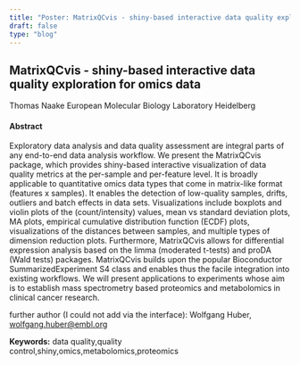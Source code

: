 ```yaml
---
title: "Poster: MatrixQCvis - shiny-based interactive data quality exploration for omics data"
draft: false
type: "blog"
---
```


## MatrixQCvis - shiny-based interactive data quality exploration for omics data
Thomas Naake
European Molecular Biology Laboratory Heidelberg
#### Abstract

Exploratory data analysis and data quality assessment are integral parts of any end-to-end data analysis workflow. We present the MatrixQCvis package, which provides shiny-based interactive visualization of data quality metrics at the per-sample and per-feature level. It is broadly applicable to quantitative omics data types that come in matrix-like format (features x samples). It enables the detection of low-quality samples, drifts, outliers and batch effects in data sets. Visualizations include boxplots and violin plots of the (count/intensity) values, mean vs standard deviation plots, MA plots, empirical cumulative distribution function (ECDF) plots, visualizations of the distances between samples, and multiple types of dimension reduction plots. Furthermore, MatrixQCvis allows for differential expression analysis based on the limma (moderated t-tests) and proDA (Wald tests) packages. MatrixQCvis builds upon the popular Bioconductor SummarizedExperiment S4 class and enables thus the facile integration into existing workflows. We will present applications to experiments whose aim is to establish mass spectrometry based proteomics and metabolomics in clinical cancer research.

further author (I could not add via the interface): Wolfgang Huber, wolfgang.huber@embl.org

**Keywords:** data quality,quality control,shiny,omics,metabolomics,proteomics
